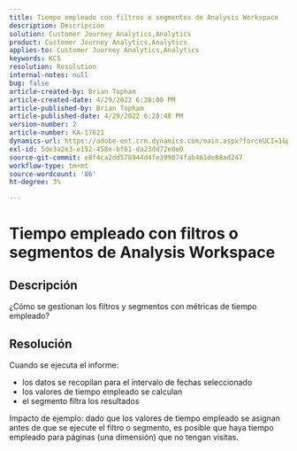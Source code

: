 ```yaml
---
title: Tiempo empleado con filtros o segmentos de Analysis Workspace
description: Descripción
solution: Customer Journey Analytics,Analytics
product: Customer Journey Analytics,Analytics
applies-to: Customer Journey Analytics,Analytics
keywords: KCS
resolution: Resolution
internal-notes: null
bug: false
article-created-by: Brian Topham
article-created-date: 4/29/2022 6:28:00 PM
article-published-by: Brian Topham
article-published-date: 4/29/2022 6:28:48 PM
version-number: 2
article-number: KA-17621
dynamics-url: https://adobe-ent.crm.dynamics.com/main.aspx?forceUCI=1&pagetype=entityrecord&etn=knowledgearticle&id=6bd99d18-eac7-ec11-a7b6-0022480a10ee
exl-id: 5de3a2e3-e152-458e-bf61-da23dd72e0e0
source-git-commit: e8f4ca2dd578944d4fe399074fab461de88ad247
workflow-type: tm+mt
source-wordcount: '86'
ht-degree: 3%

---
```


# Tiempo empleado con filtros o segmentos de Analysis Workspace

## Descripción

¿Cómo se gestionan los filtros y segmentos con métricas de tiempo empleado?

## Resolución


Cuando se ejecuta el informe:

- los datos se recopilan para el intervalo de fechas seleccionado
- los valores de tiempo empleado se calculan
- el segmento filtra los resultados


Impacto de ejemplo: dado que los valores de tiempo empleado se asignan antes de que se ejecute el filtro o segmento, es posible que haya tiempo empleado para páginas (una dimensión) que no tengan visitas.
